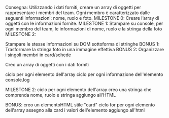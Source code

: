 Consegna:
Utilizzando i dati forniti, creare un array di oggetti per rappresentare i membri del team.
Ogni membro è caratterizzato dalle seguenti informazioni: nome, ruolo e foto.
MILESTONE 0:
Creare l’array di oggetti con le informazioni fornite.
MILESTONE 1:
Stampare su console, per ogni membro del team, le informazioni di nome, ruolo e la stringa della foto
MILESTONE 2:

Stampare le stesse informazioni su DOM sottoforma di stringhe
BONUS 1:
Trasformare la stringa foto in una immagine effettiva
BONUS 2:
Organizzare i singoli membri in card/schede

<!-- > PROCEDIMENTO -->

Creo un array di oggetti con i dati forniti

ciclo per ogni elemento dell'array
    ciclo per ogni informazione dell'elemento
        console.log

MILESTONE 2:
ciclo per ogni elemento dell'array
    creo una stringa che comprenda nome, ruolo e stringa
    aggiungo all'HTML

BONUS:
creo un elementoHTML stile "card"
ciclo for per ogni elemento dell'array
    assegno alla card i valori dell'elemento
    aggiungo all'html